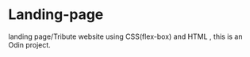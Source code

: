 # Landing-page
landing page/Tribute website using CSS(flex-box) and HTML , this is an Odin project.
